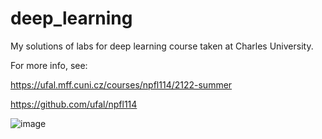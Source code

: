 # deep_learning
My solutions of labs for deep learning course taken at Charles University.

For more info, see:

https://ufal.mff.cuni.cz/courses/npfl114/2122-summer

https://github.com/ufal/npfl114



![image](https://user-images.githubusercontent.com/23295940/161394789-2d91058e-a92f-4367-b6d3-9a661d36aa46.png)
